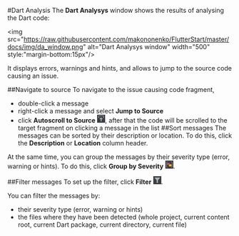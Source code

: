 #Dart Analysis
The **Dart Analysys** window shows the results of analysing the Dart code:

<img src="https://raw.githubusercontent.com/makononenko/FlutterStart/master/docs/img/da_window.png" alt="Dart Analysys window" width="500" style:"margin-bottom:15px"/>

It displays errors, warnings and hints, and allows to jump to the source code causing an issue.

##Navigate to source
To navigate to the issue causing code fragment,

- double-click a message
- right-click a message and select **Jump to Source**
- click **Autoscroll to Source** ![](https://raw.githubusercontent.com/makononenko/FlutterStart/master/docs/img/da_navigate.png), after that the code will be scrolled to the target fragment on clicking a message in the list
##Sort  messages
The messages can be sorted by their description or location. To do this, click the **Description** or **Location** column header.

At the same time, you can group the messages by their severity type (error, warning or hints). To do this, click **Group by Severity**
 ![](https://raw.githubusercontent.com/makononenko/FlutterStart/master/docs/img/da_sort.png).

##Filter messages
To set up the filter, click **Filter** ![](https://raw.githubusercontent.com/makononenko/FlutterStart/master/docs/img/da_filter.png).

You can filter the messages by:

- their severity type (error, warning or hints)
- the files where they have been detected (whole project, current content root, current Dart package, current directory, current file)
